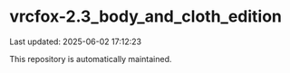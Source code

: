 # vrcfox-2.3_body_and_cloth_edition

Last updated: 2025-06-02 17:12:23

This repository is automatically maintained.
